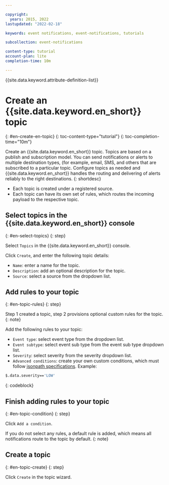 ```yaml
---

copyright:
  years: 2015, 2022
lastupdated: "2022-02-18"

keywords: event notifications, event-notifications, tutorials

subcollection: event-notifications

content-type: tutorial
account-plan: lite
completion-time: 10m

---
```


{{site.data.keyword.attribute-definition-list}}

# Create an {{site.data.keyword.en_short}} topic
{: #en-create-en-topic}
{: toc-content-type="tutorial"}
{: toc-completion-time="10m"}

Create an {{site.data.keyword.en_short}} topic. Topics are based on a publish and subscription model. You can send notifications or alerts to multiple destination types, (for example, email, SMS, and others that are subscribed to a particular topic. Configure topics as needed and {{site.data.keyword.en_short}} handles the routing and delivering of alerts reliably to the right destinations.
{: shortdesc}

- Each topic is created under a registered source.
- Each topic can have its own set of rules, which routes the incoming payload to the respective topic.


## Select topics in the {{site.data.keyword.en_short}} console
{: #en-select-topics}
{: step}

Select `Topics` in the {{site.data.keyword.en_short}} console.

Click `Create`, and enter the following topic details:
- `Name`: enter a name for the topic.
- `Description`: add an optional description for the topic.
- `Source`: select a source from the dropdown list.

## Add rules to your topic
{: #en-topic-rules}
{: step}

Step 1 created a topic, step 2 provisions optional custom rules for the topic.
{: note}

Add the following rules to your topic:

- `Event type`: select event type from the dropdown list.
- `Event subtype`: select event sub type from the event sub type dropdown list.
- `Severity`: select severity from the severity dropdown list.
- `Advanced conditions`: create your own custom conditions, which must follow [jsonpath specifications](https://jsonpath.com/). Example:

```bash
$.data.severity=='LOW'
```
{: codeblock}

## Finish adding rules to your topic
{: #en-topic-condition}
{: step}

Click `Add a condition`.

If you do not select any rules, a default rule is added, which means all notifications route to the topic by default.
{: note}

## Create a topic
{: #en-topic-create}
{: step}

Click `Create` in the topic wizard.

